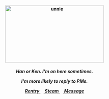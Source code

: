 <h4 align="center">
<img src="https://media1.tenor.com/m/GoM7xXKRiz8AAAAC/staring-front-man.gif"width="310" height="180" alt="unnie">
<br>
</h4>
<h5 align="center">
  Han or Ken. I'm on here sometimes.
<p align> I'm more likely to reply to PMs. </p>
  
<a href=https://rentry.co/kancho> Rentry </a>⠀<a href=https://steamcommunity.com/id/katocha/> Steam </a>⠀<a href=https://neospring.org/@gantz> Message </a>
